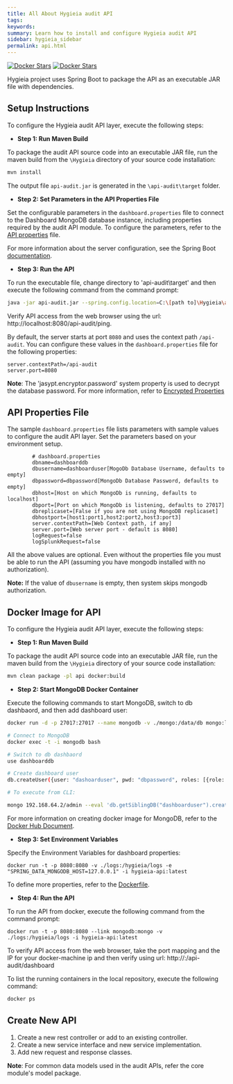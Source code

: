 ```yaml
---
title: All About Hygieia audit API
tags:
keywords:
summary: Learn how to install and configure Hygieia audit API
sidebar: hygieia_sidebar
permalink: api.html
---
```

[![Docker Stars](https://img.shields.io/docker/stars/capitalone/hygieia-api.svg)](https://hub.docker.com/r/capitalone/hygieia-api/)
[![Docker Stars](https://img.shields.io/docker/pulls/capitalone/hygieia-api.svg)](https://hub.docker.com/r/capitalone/hygieia-api/)

Hygieia project uses Spring Boot to package the API as an executable JAR file with dependencies.

## Setup Instructions

To configure the Hygieia audit API layer, execute the following steps:

*	**Step 1: Run Maven Build**

To package the audit API source code into an executable JAR file, run the maven build from the `\Hygieia` directory of your source code installation:

```bash
mvn install
```

The output file `api-audit.jar` is generated in the `\api-audit\target` folder.

*	**Step 2: Set Parameters in the API Properties File**

Set the configurable parameters in the `dashboard.properties` file to connect to the Dashboard MongoDB database instance, including properties required by the audit API module. To configure the parameters, refer to the [API properties](#api-properties-file) file.

For more information about the server configuration, see the Spring Boot [documentation](http://docs.spring.io/spring-boot/docs/current-SNAPSHOT/reference/htmlsingle/#boot-features-external-config-application-property-files).

*	**Step 3: Run the API**

To run the executable file, change directory to 'api-audit\target' and then execute the following command from the command prompt:

```bash
java -jar api-audit.jar --spring.config.location=C:\[path to]\Hygieia\api-audit\dashboard.properties
```
Verify API access from the web browser using the url: http://localhost:8080/api-audit/ping.

By default, the server starts at port `8080` and uses the context path `/api-audit`. You can configure these values in the `dashboard.properties` file for the following properties:

```properties
server.contextPath=/api-audit
server.port=8080
```

**Note**: The 'jasypt.encryptor.password' system property is used to decrypt the database password. For more information, refer to [Encrypted Properties](https://github.com/capitalone/Hygieia/blob/gh-pages/pages/hygieia/api/api.md#encrypted-properties)

## API Properties File

The sample `dashboard.properties` file lists parameters with sample values to configure the audit API layer. Set the parameters based on your environment setup.

```properties
		# dashboard.properties
		dbname=dashboarddb
		dbusername=dashboarduser[MogoDb Database Username, defaults to empty]
		dbpassword=dbpassword[MongoDb Database Password, defaults to empty]
		dbhost=[Host on which MongoDb is running, defaults to localhost]
		dbport=[Port on which MongoDb is listening, defaults to 27017]
		dbreplicaset=[False if you are not using MongoDB replicaset]
		dbhostport=[host1:port1,host2:port2,host3:port3]
		server.contextPath=[Web Context path, if any]
		server.port=[Web server port - default is 8080]
		logRequest=false
		logSplunkRequest=false
```

All the above values are optional. Even without the properties file you must be able to run the API (assuming you have mongodb installed with no authorization).

**Note:** If the value of `dbusername` is empty, then system skips mongodb authorization.

## Docker Image for API

To configure the Hygieia audit API layer, execute the following steps:

*	**Step 1: Run Maven Build**

To package the audit API source code into an executable JAR file, run the maven build from the `\Hygieia` directory of your source code installation:

```bash
mvn clean package -pl api docker:build
```
*	**Step 2: Start MongoDB Docker Container**

Execute the following commands to start MongoDB, switch to db dashbaord, and then add dashboard user:

``` bash
docker run -d -p 27017:27017 --name mongodb -v ./mongo:/data/db mongo:latest  mongod --smallfiles

# Connect to MongoDB
docker exec -t -i mongodb bash

# Switch to db dashbaord
use dashboarddb

# Create dashboard user
db.createUser({user: "dashoarduser", pwd: "dbpassword", roles: [{role: "readWrite", db: "dashboarddb"}]})

# To execute from CLI:

mongo 192.168.64.2/admin --eval 'db.getSiblingDB("dashboarduser").createUser({user: "dashboarduser", pwd: "dbpassword", roles: [{role: "readWrite", db: "dashboarddb"}]})'
```

For more information on creating docker image for MongoDB, refer to the [Docker Hub Document](https://hub.docker.com/r/library/mongo/).

*   **Step 3: Set Environment Variables**

Specify the Environment Variables for dashboard properties:

```
docker run -t -p 8080:8080 -v ./logs:/hygieia/logs -e "SPRING_DATA_MONGODB_HOST=127.0.0.1" -i hygieia-api:latest
```

To define more properties, refer to the [Dockerfile](https://github.com/capitalone/Hygieia/blob/master/api/docker/Dockerfile).


*	**Step 4: Run the API**

To run the API from docker, execute the following command from the command prompt:

```
docker run -t -p 8080:8080 --link mongodb:mongo -v ./logs:/hygieia/logs -i hygieia-api:latest
```
To verify API access from the web browser, take the port mapping and the IP for your docker-machine <env> ip and then verify using url: http://<docker-machine env ip>:<docker port for hygieia_api>/api-audit/dashboard

To list the running containers in the local repository, execute the following command:

```bash
docker ps
```

## Create New API

1. Create a new rest controller or add to an existing controller.
2. Create a new service interface and new service implementation.
3. Add new request and response classes.

**Note**: For common data models used in the audit APIs, refer the core module's model package.
